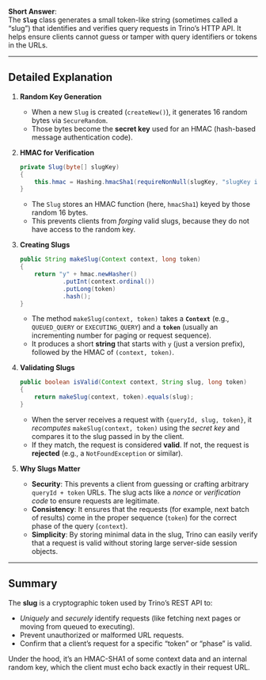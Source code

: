 **Short Answer**:  
The **`Slug`** class generates a small token-like string (sometimes called a “slug”) that identifies and verifies query requests in Trino’s HTTP API. It helps ensure clients cannot guess or tamper with query identifiers or tokens in the URLs.

---
## Detailed Explanation

1. **Random Key Generation**  
   - When a new `Slug` is created (`createNew()`), it generates 16 random bytes via `SecureRandom`.  
   - Those bytes become the **secret key** used for an HMAC (hash-based message authentication code).

2. **HMAC for Verification**  
   ```java
   private Slug(byte[] slugKey)
   {
       this.hmac = Hashing.hmacSha1(requireNonNull(slugKey, "slugKey is null"));
   }
   ```
   - The `Slug` stores an HMAC function (here, `hmacSha1`) keyed by those random 16 bytes.  
   - This prevents clients from *forging* valid slugs, because they do not have access to the random key.

3. **Creating Slugs**  
   ```java
   public String makeSlug(Context context, long token)
   {
       return "y" + hmac.newHasher()
               .putInt(context.ordinal())
               .putLong(token)
               .hash();
   }
   ```
   - The method `makeSlug(context, token)` takes a **`Context`** (e.g., `QUEUED_QUERY` or `EXECUTING_QUERY`) and a **`token`** (usually an incrementing number for paging or request sequence).
   - It produces a short **string** that starts with `y` (just a version prefix), followed by the HMAC of `(context, token)`.

4. **Validating Slugs**  
   ```java
   public boolean isValid(Context context, String slug, long token)
   {
       return makeSlug(context, token).equals(slug);
   }
   ```
   - When the server receives a request with `{queryId, slug, token}`, it *recomputes* `makeSlug(context, token)` using the *secret key* and compares it to the slug passed in by the client.
   - If they match, the request is considered **valid**. If not, the request is **rejected** (e.g., a `NotFoundException` or similar).

5. **Why Slugs Matter**  
   - **Security**: This prevents a client from guessing or crafting arbitrary `queryId + token` URLs. The slug acts like a *nonce* or *verification code* to ensure requests are legitimate.  
   - **Consistency**: It ensures that the requests (for example, next batch of results) come in the proper sequence (`token`) for the correct phase of the query (`context`).  
   - **Simplicity**: By storing minimal data in the slug, Trino can easily verify that a request is valid without storing large server-side session objects.
---
## Summary

The **slug** is a cryptographic token used by Trino’s REST API to:
- *Uniquely* and *securely* identify requests (like fetching next pages or moving from queued to executing).
- Prevent unauthorized or malformed URL requests.
- Confirm that a client’s request for a specific “token” or “phase” is valid.

Under the hood, it’s an HMAC-SHA1 of some context data and an internal random key, which the client must echo back exactly in their request URL.